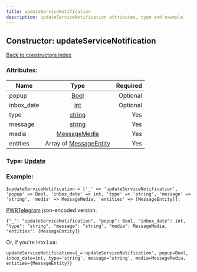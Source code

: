 ```yaml
---
title: updateServiceNotification
description: updateServiceNotification attributes, type and example
---
```

## Constructor: updateServiceNotification  
[Back to constructors index](index.md)



### Attributes:

| Name     |    Type       | Required |
|----------|:-------------:|---------:|
|popup|[Bool](../types/Bool.md) | Optional|
|inbox\_date|[int](../types/int.md) | Optional|
|type|[string](../types/string.md) | Yes|
|message|[string](../types/string.md) | Yes|
|media|[MessageMedia](../types/MessageMedia.md) | Yes|
|entities|Array of [MessageEntity](../types/MessageEntity.md) | Yes|



### Type: [Update](../types/Update.md)


### Example:

```
$updateServiceNotification = ['_' => 'updateServiceNotification', 'popup' => Bool, 'inbox_date' => int, 'type' => 'string', 'message' => 'string', 'media' => MessageMedia, 'entities' => [MessageEntity]];
```  

[PWRTelegram](https://pwrtelegram.xyz) json-encoded version:

```
{"_": "updateServiceNotification", "popup": Bool, "inbox_date": int, "type": "string", "message": "string", "media": MessageMedia, "entities": [MessageEntity]}
```


Or, if you're into Lua:  


```
updateServiceNotification={_='updateServiceNotification', popup=Bool, inbox_date=int, type='string', message='string', media=MessageMedia, entities={MessageEntity}}

```


